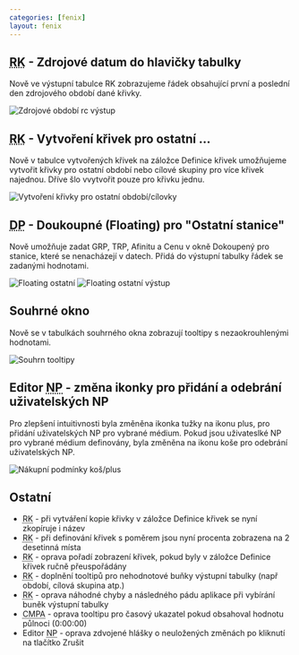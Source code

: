 ```yaml
---
categories: [fenix]
layout: fenix
---
```

## <abbr title="Reachové křivky">RK</abbr> - Zdrojové datum do hlavičky tabulky
Nově ve výstupní tabulce RK zobrazujeme řádek obsahující první a poslední den zdrojového období dané křivky.

![Zdrojové období rc výstup]({{site.url}}/data/zdrojove_obdobi_rc.png)

## <abbr title="Reachové křivky">RK</abbr> - Vytvoření křivek pro ostatní ...
Nově v tabulce vytvořených křivek na záložce Definice křivek umožňujeme vytvořit křivky pro ostatní období nebo cílové skupiny pro více křivek najednou. Dříve šlo vvytvořit pouze pro křivku jednu.

![Vytvoření křivky pro ostatní období/cílovky]({{site.url}}/data/vice_obdobi_cilovky.png)

## <abbr title="Detailní plán">DP</abbr> - Doukoupné (Floating) pro "Ostatní stanice"
Nově umožňuje zadat GRP, TRP, Afinitu a Cenu v okně Dokoupený pro stanice, které se nenacházejí v datech. Přidá do výstupní tabulky řádek se zadanými hodnotami.

![Floating ostatní]({{site.url}}/data/floating_ostatni.png)
![Floating ostatní výstup]({{site.url}}/data/floating_ostatni_output.png)

## Souhrné okno 
Nově se v tabulkách souhrného okna zobrazují tooltipy s nezaokrouhlenými hodnotami.

![Souhrn tooltipy]({{site.url}}/data/souhrn_tooltip.png)

## Editor <abbr title="Nákupní podmínky">NP</abbr> - změna ikonky pro přidání a odebrání uživatelských NP
Pro zlepšení intuitivnosti byla změněna ikonka tužky na ikonu plus, pro přidání uživatelských NP pro vybrané médium. Pokud jsou uživateslké NP pro vybrané médium definovány, byla změněna na ikonu koše pro odebrání uživatelských NP.

![Nákupní podmínky koš/plus]({{site.url}}/data/np_kos_plus.png)

## Ostatní
<ul>
	<li><abbr title="Reachové křivky">RK</abbr> - při vytváření kopie křivky v záložce Definice křivek se nyní zkopíruje i název</li>
	<li><abbr title="Reachové křivky">RK</abbr> - při definování křivek s poměrem jsou nyní procenta zobrazena na 2 desetinná místa</li>
	<li><abbr title="Reachové křivky">RK</abbr> - oprava pořadí zobrazení křivek, pokud byly v záložce Definice křivek ručně přeuspořádány</li>
	<li><abbr title="Reachové křivky">RK</abbr> - doplnění tooltipů pro nehodnotové buňky výstupní tabulky (např období, cílová skupina atp.)</li>
	<li><abbr title="Reachové křivky">RK</abbr> - oprava náhodné chyby a následného pádu aplikace při vybírání buněk výstupní tabulky</li>
	<li><abbr title="Crossmediální postanalýza">CMPA</abbr> - oprava tooltipu pro časový ukazatel pokud obsahoval hodnotu půlnoci (0:00:00)</li>
	<li>Editor <abbr title="Nákupní podmínky">NP</abbr> - oprava zdvojené hlášky o neuložených změnách po kliknutí na tlačítko Zrušit</li>   
</ul>

